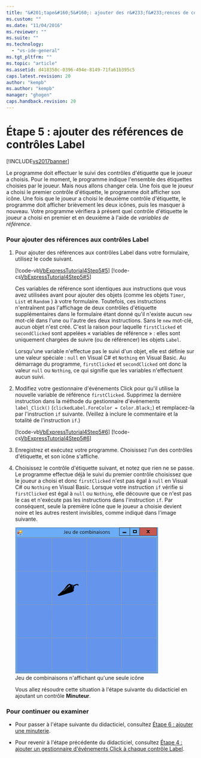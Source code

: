```yaml
---
title: "&#201;tape&#160;5&#160;: ajouter des r&#233;f&#233;rences de contr&#244;les Label | Microsoft Docs"
ms.custom: ""
ms.date: "11/04/2016"
ms.reviewer: ""
ms.suite: ""
ms.technology: 
  - "vs-ide-general"
ms.tgt_pltfrm: ""
ms.topic: "article"
ms.assetid: d418350c-0396-494e-8149-71fa61b395c5
caps.latest.revision: 20
author: "kempb"
ms.author: "kempb"
manager: "ghogen"
caps.handback.revision: 20
---
```

# &#201;tape&#160;5&#160;: ajouter des r&#233;f&#233;rences de contr&#244;les Label
[!INCLUDE[vs2017banner](../code-quality/includes/vs2017banner.md)]

Le programme doit effectuer le suivi des contrôles d'étiquette que le joueur a choisis.  Pour le moment, le programme indique l'ensemble des étiquettes choisies par le joueur.  Mais nous allons changer cela.  Une fois que le joueur a choisi le premier contrôle d'étiquette, le programme doit afficher son icône.  Une fois que le joueur a choisi le deuxième contrôle d'étiquette, le programme doit afficher brièvement les deux icônes, puis les masquer à nouveau.  Votre programme vérifiera à présent quel contrôle d'étiquette le joueur a choisi en premier et en deuxième à l'aide de *variables de référence*.  
  
### Pour ajouter des références aux contrôles Label  
  
1.  Pour ajouter des références aux contrôles Label dans votre formulaire, utilisez le code suivant.  
  
     [!code-vb[VbExpressTutorial4Step5#5](../ide/codesnippet/VisualBasic/step-5-add-label-references_1.vb)]
     [!code-cs[VbExpressTutorial4Step5#5](../ide/codesnippet/CSharp/step-5-add-label-references_1.cs)]  
  
     Ces variables de référence sont identiques aux instructions que vous avez utilisées avant pour ajouter des objets \(comme les objets `Timer`, `List` et `Random` \) à votre formulaire.  Toutefois, ces instructions n'entraînent pas l'affichage de deux contrôles d'étiquette supplémentaires dans le formulaire étant donné qu'il n'existe aucun `new` mot\-clé dans l'une ou l'autre des deux instructions.  Sans le `new` mot\-clé, aucun objet n'est créé.  C'est la raison pour laquelle `firstClicked` et `secondClicked` sont appelées « variables de référence » : elles sont uniquement chargées de suivre \(ou de référencer\) les objets `Label`.  
  
     Lorsqu'une variable n'effectue pas le suivi d'un objet, elle est définie sur une valeur spéciale : `null` en Visual C\# et `Nothing` en Visual Basic.  Au démarrage du programme, `firstClicked` et `secondClicked` ont donc la valeur `null` ou `Nothing`, ce qui signifie que les variables n'effectuent aucun suivi.  
  
2.  Modifiez votre gestionnaire d'événements Click pour qu'il utilise la nouvelle variable de référence `firstClicked`.  Supprimez la dernière instruction dans la méthode du gestionnaire d'événements `label_Click()` \(`clickedLabel.ForeColor = Color.Black;`\) et remplacez\-la par l'instruction `if` suivante. \(Veillez à inclure le commentaire et la totalité de l'instruction `if`.\)  
  
     [!code-vb[VbExpressTutorial4Step5#6](../ide/codesnippet/VisualBasic/step-5-add-label-references_2.vb)]
     [!code-cs[VbExpressTutorial4Step5#6](../ide/codesnippet/CSharp/step-5-add-label-references_2.cs)]  
  
3.  Enregistrez et exécutez votre programme.  Choisissez l'un des contrôles d'étiquette, et son icône s'affiche.  
  
4.  Choisissez le contrôle d'étiquette suivant, et notez que rien ne se passe.  Le programme effectue déjà le suivi du premier contrôle choisissez que le joueur a choisi et donc `firstClicked` n'est pas égal à `null` en Visual C\# ou `Nothing` en Visual Basic.  Lorsque votre instruction `if` vérifie si `firstClicked` est égal à `null` ou `Nothing`, elle découvre que ce n'est pas le cas et n'exécute pas les instructions dans l'instruction `if`.  Par conséquent, seule la première icône que le joueur a choisie devient noire et les autres restent invisibles, comme indiqué dans l'image suivante.  
  
     ![Jeu de combinaisons affichant une icône](../ide/media/express_tut4step5.png "Express\_Tut4Step5")  
Jeu de combinaisons n'affichant qu'une seule icône  
  
     Vous allez résoudre cette situation à l'étape suivante du didacticiel en ajoutant un contrôle **Minuteur**.  
  
### Pour continuer ou examiner  
  
-   Pour passer à l'étape suivante du didacticiel, consultez [Étape 6 : ajouter une minuterie](../Topic/Step%206:%20Add%20a%20Timer.md).  
  
-   Pour revenir à l'étape précédente du didacticiel, consultez [Étape 4 : ajouter un gestionnaire d'événements Click à chaque contrôle Label](../Topic/Step%204:%20Add%20a%20Click%20Event%20Handler%20to%20Each%20Label.md).